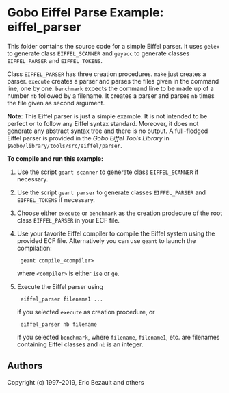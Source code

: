 # Gobo Eiffel Parse Example: eiffel_parser

This folder contains the source code for a simple Eiffel parser.
It uses `gelex` to generate class `EIFFEL_SCANNER` and `geyacc`
to generate classes `EIFFEL_PARSER` and `EIFFEL_TOKENS`.

Class `EIFFEL_PARSER` has three creation procedures. `make` just creates
a parser. `execute` creates a parser and parses the files given in the 
command line, one by one. `benchmark` expects the command line to be made
up of a number `nb` followed by a filename. It creates a parser and parses
`nb` times the file given as second argument.

**Note**: This Eiffel parser is just a simple example. It is not intended
to be perfect or to follow any Eiffel syntax standard. Moreover, it
does not generate any abstract syntax tree and there is no output. A
full-fledged Eiffel parser is provided in the *Gobo Eiffel Tools Library*
in `$Gobo/library/tools/src/eiffel/parser`.

**To compile and run this example:**

1. Use the script `geant scanner` to generate class `EIFFEL_SCANNER`
   if necessary.

2. Use the script `geant parser` to generate classes `EIFFEL_PARSER`
   and `EIFFEL_TOKENS` if necessary.

3. Choose either `execute` or `benchmark` as the creation prodecure of
   the root class `EIFFEL_PARSER` in your ECF file.

4. Use your favorite Eiffel compiler to compile the Eiffel system using
   the provided ECF file. Alternatively you can use `geant` to launch
   the compilation:
   
        geant compile_<compiler>
       
    where `<compiler>` is either `ise` or `ge`.

5. Execute the Eiffel parser using

        eiffel_parser filename1 ...

    if you selected `execute` as creation procedure, or

        eiffel_parser nb filename

    if you selected `benchmark`, where `filename`, `filename1`, etc. are
    filenames containing Eiffel classes and `nb` is an integer.

## Authors

Copyright (c) 1997-2019, Eric Bezault and others
